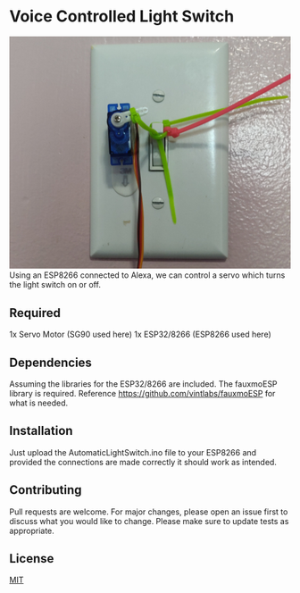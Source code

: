 # Voice Controlled Light Switch
![alt text](https://github.com/nslewis/Voice-Controlled-Light-Switch/blob/main/Light_Switch.jpg)
Using an ESP8266 connected to Alexa, we can control a servo which turns the light switch on or off. 

## Required
1x Servo Motor (SG90 used here)
1x ESP32/8266 (ESP8266 used here)

## Dependencies 
Assuming the libraries for the ESP32/8266 are included. 
The fauxmoESP library is required. Reference https://github.com/vintlabs/fauxmoESP for what is needed.

## Installation
Just upload the AutomaticLightSwitch.ino file to your ESP8266 and provided the connections are made correctly it should work as intended. 

## Contributing
Pull requests are welcome. For major changes, please open an issue first to discuss what you would like to change.
Please make sure to update tests as appropriate.

## License
[MIT](https://choosealicense.com/licenses/mit/)
